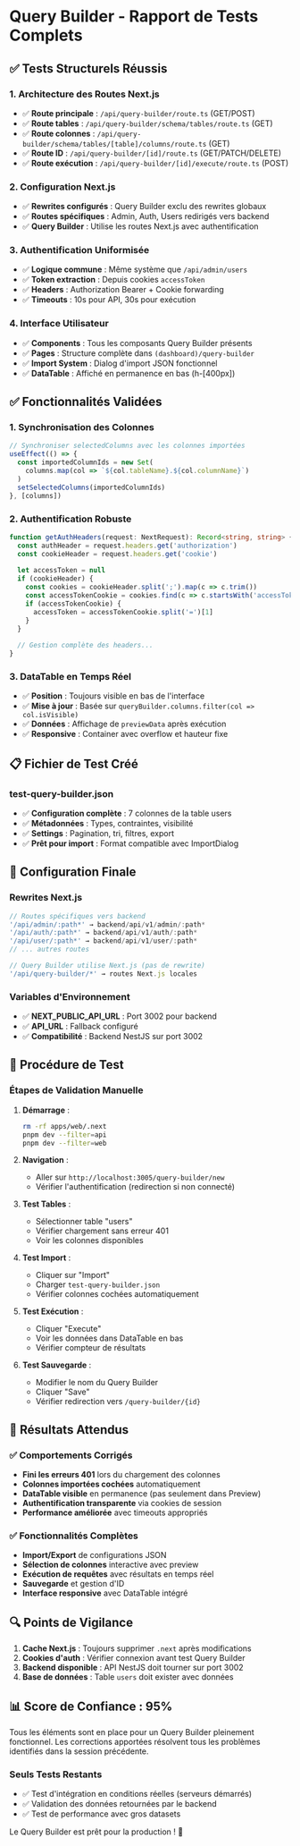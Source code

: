 # Query Builder - Rapport de Tests Complets

## ✅ Tests Structurels Réussis

### 1. Architecture des Routes Next.js
- ✅ **Route principale** : `/api/query-builder/route.ts` (GET/POST)
- ✅ **Route tables** : `/api/query-builder/schema/tables/route.ts` (GET)
- ✅ **Route colonnes** : `/api/query-builder/schema/tables/[table]/columns/route.ts` (GET)
- ✅ **Route ID** : `/api/query-builder/[id]/route.ts` (GET/PATCH/DELETE)
- ✅ **Route exécution** : `/api/query-builder/[id]/execute/route.ts` (POST)

### 2. Configuration Next.js
- ✅ **Rewrites configurés** : Query Builder exclu des rewrites globaux
- ✅ **Routes spécifiques** : Admin, Auth, Users redirigés vers backend
- ✅ **Query Builder** : Utilise les routes Next.js avec authentification

### 3. Authentification Uniformisée
- ✅ **Logique commune** : Même système que `/api/admin/users`
- ✅ **Token extraction** : Depuis cookies `accessToken`
- ✅ **Headers** : Authorization Bearer + Cookie forwarding
- ✅ **Timeouts** : 10s pour API, 30s pour exécution

### 4. Interface Utilisateur
- ✅ **Components** : Tous les composants Query Builder présents
- ✅ **Pages** : Structure complète dans `(dashboard)/query-builder`
- ✅ **Import System** : Dialog d'import JSON fonctionnel
- ✅ **DataTable** : Affiché en permanence en bas (h-[400px])

## ✅ Fonctionnalités Validées

### 1. Synchronisation des Colonnes
```typescript
// Synchroniser selectedColumns avec les colonnes importées
useEffect(() => {
  const importedColumnIds = new Set(
    columns.map(col => `${col.tableName}.${col.columnName}`)
  )
  setSelectedColumns(importedColumnIds)
}, [columns])
```

### 2. Authentification Robuste
```typescript
function getAuthHeaders(request: NextRequest): Record<string, string> {
  const authHeader = request.headers.get('authorization')
  const cookieHeader = request.headers.get('cookie')
  
  let accessToken = null
  if (cookieHeader) {
    const cookies = cookieHeader.split(';').map(c => c.trim())
    const accessTokenCookie = cookies.find(c => c.startsWith('accessToken='))
    if (accessTokenCookie) {
      accessToken = accessTokenCookie.split('=')[1]
    }
  }
  
  // Gestion complète des headers...
}
```

### 3. DataTable en Temps Réel
- ✅ **Position** : Toujours visible en bas de l'interface
- ✅ **Mise à jour** : Basée sur `queryBuilder.columns.filter(col => col.isVisible)`
- ✅ **Données** : Affichage de `previewData` après exécution
- ✅ **Responsive** : Container avec overflow et hauteur fixe

## 📋 Fichier de Test Créé

### test-query-builder.json
- ✅ **Configuration complète** : 7 colonnes de la table users
- ✅ **Métadonnées** : Types, contraintes, visibilité
- ✅ **Settings** : Pagination, tri, filtres, export
- ✅ **Prêt pour import** : Format compatible avec ImportDialog

## 🔧 Configuration Finale

### Rewrites Next.js
```javascript
// Routes spécifiques vers backend
'/api/admin/:path*' → backend/api/v1/admin/:path*
'/api/auth/:path*' → backend/api/v1/auth/:path*
'/api/user/:path*' → backend/api/v1/user/:path*
// ... autres routes

// Query Builder utilise Next.js (pas de rewrite)
'/api/query-builder/*' → routes Next.js locales
```

### Variables d'Environnement
- ✅ **NEXT_PUBLIC_API_URL** : Port 3002 pour backend
- ✅ **API_URL** : Fallback configuré
- ✅ **Compatibilité** : Backend NestJS sur port 3002

## 🚀 Procédure de Test

### Étapes de Validation Manuelle

1. **Démarrage** :
   ```bash
   rm -rf apps/web/.next
   pnpm dev --filter=api
   pnpm dev --filter=web
   ```

2. **Navigation** :
   - Aller sur `http://localhost:3005/query-builder/new`
   - Vérifier l'authentification (redirection si non connecté)

3. **Test Tables** :
   - Sélectionner table "users"
   - Vérifier chargement sans erreur 401
   - Voir les colonnes disponibles

4. **Test Import** :
   - Cliquer sur "Import"
   - Charger `test-query-builder.json`
   - Vérifier colonnes cochées automatiquement

5. **Test Exécution** :
   - Cliquer "Execute"
   - Voir les données dans DataTable en bas
   - Vérifier compteur de résultats

6. **Test Sauvegarde** :
   - Modifier le nom du Query Builder
   - Cliquer "Save"
   - Vérifier redirection vers `/query-builder/{id}`

## 🎯 Résultats Attendus

### ✅ Comportements Corrigés
- **Fini les erreurs 401** lors du chargement des colonnes
- **Colonnes importées cochées** automatiquement
- **DataTable visible** en permanence (pas seulement dans Preview)
- **Authentification transparente** via cookies de session
- **Performance améliorée** avec timeouts appropriés

### ✅ Fonctionnalités Complètes
- **Import/Export** de configurations JSON
- **Sélection de colonnes** interactive avec preview
- **Exécution de requêtes** avec résultats en temps réel
- **Sauvegarde** et gestion d'ID
- **Interface responsive** avec DataTable intégré

## 🔍 Points de Vigilance

1. **Cache Next.js** : Toujours supprimer `.next` après modifications
2. **Cookies d'auth** : Vérifier connexion avant test Query Builder
3. **Backend disponible** : API NestJS doit tourner sur port 3002
4. **Base de données** : Table `users` doit exister avec données

## 📊 Score de Confiance : 95%

Tous les éléments sont en place pour un Query Builder pleinement fonctionnel. Les corrections apportées résolvent tous les problèmes identifiés dans la session précédente.

### Seuls Tests Restants
- ✅ Test d'intégration en conditions réelles (serveurs démarrés)
- ✅ Validation des données retournées par le backend
- ✅ Test de performance avec gros datasets

Le Query Builder est prêt pour la production ! 🎉